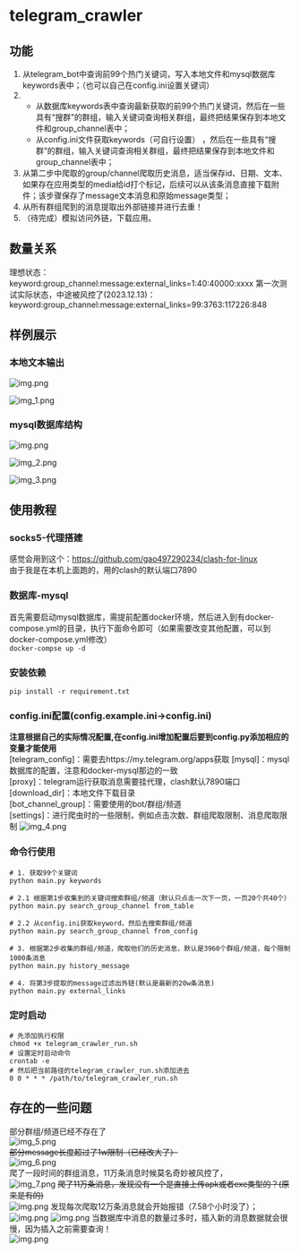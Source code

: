 # telegram_crawler
## 功能
1. 从telegram_bot中查询前99个热门关键词，写入本地文件和mysql数据库keywords表中；（也可以自己在config.ini设置关键词）
2. + 从数据库keywords表中查询最新获取的前99个热门关键词，然后在一些具有“搜群”的群组，输入关键词查询相关群组，最终把结果保存到本地文件和group_channel表中；
   + 从config.ini文件获取keywords（可自行设置） ，然后在一些具有“搜群”的群组，输入关键词查询相关群组，最终把结果保存到本地文件和group_channel表中；
3. 从第二步中爬取的group/channel爬取历史消息，适当保存id、日期、文本、如果存在应用类型的media给id打个标记，后续可以从该条消息直接下载附件；该步骤保存了message文本消息和原始message类型；
4. 从所有群组爬到的消息提取出外部链接并进行去重！
5. （待完成）模拟访问外链，下载应用。

## 数量关系
理想状态：  
keyword:group_channel:message:external_links=1:40:40000:xxxx
第一次测试实际状态，中途被风控了(2023.12.13)：  
keyword:group_channel:message:external_links=99:3763:117226:848


## 样例展示
### 本地文本输出
![img.png](img/img.png)

![img_1.png](img/img_1.png)

### mysql数据库结构
![img.png](img/img_9.png)

![img_2.png](img/img_2.png)

![img_3.png](img/img_3.png)

## 使用教程
### socks5-代理搭建
感觉会用到这个：https://github.com/gao497290234/clash-for-linux  
由于我是在本机上面跑的，用的clash的默认端口7890
### 数据库-mysql
首先需要启动mysql数据库，需提前配置docker环境，然后进入到有docker-compose.yml的目录，执行下面命令即可（如果需要改变其他配置，可以到docker-compose.yml修改）  
``docker-compse up -d``
### 安装依赖
``pip install -r requirement.txt``
### config.ini配置(config.example.ini->config.ini)
**注意根据自己的实际情况配置,在config.ini增加配置后要到config.py添加相应的变量才能使用**  
[telegram_config]：需要去https://my.telegram.org/apps获取
[mysql]：mysql数据库的配置，注意和docker-mysql那边的一致  
[proxy]：telegram运行获取消息需要挂代理，clash默认7890端口  
[download_dir]：本地文件下载目录  
[bot_channel_group]：需要使用的bot/群组/频道  
[settings]：进行爬虫时的一些限制，例如点击次数、群组爬取限制、消息爬取限制
![img_4.png](img/img_4.png)

### 命令行使用
```
# 1. 获取99个关键词
python main.py keywords

# 2.1 根据第1步收集到的关键词搜索群组/频道（默认只点击一次下一页，一页20个共40个）
python main.py search_group_channel from_table

# 2.2 从config.ini获取keyword，然后去搜索群组/频道
python main.py search_group_channel from_config

# 3. 根据第2步收集的群组/频道，爬取他们的历史消息，默认是3960个群组/频道，每个限制1000条消息
python main.py history_message

# 4. 将第3步提取的message过滤出外链(默认是最新的20w条消息)
python main.py external_links

```

### 定时启动
```shell
# 先添加执行权限
chmod +x telegram_crawler_run.sh
# 设置定时启动命令
crontab -e
# 然后把当前路径的telegram_crawler_run.sh添加进去
0 0 * * * /path/to/telegram_crawler_run.sh
```

## 存在的一些问题
部分群组/频道已经不存在了  
![img_5.png](img/img_5.png)  
~~部分message长度超过了1w限制（已经改大了）~~  
![img_6.png](img/img_6.png)  
爬了一段时间的群组消息，11万条消息时候莫名奇妙被风控了，  
![img_7.png](img/img_7.png)
~~爬了11万条消息，发现没有一个是直接上传apk或者exe类型的？(原来是有的)~~  
![img.png](img/img_8.png)
发现每次爬取12万条消息就会开始报错（7.58个小时没了）；  
![img.png](img/img_11.png)
![img.png](img/img_10.png)
当数据库中消息的数量过多时，插入新的消息数据就会很慢，因为插入之前需要查询！  
![img.png](img/img_12.png)